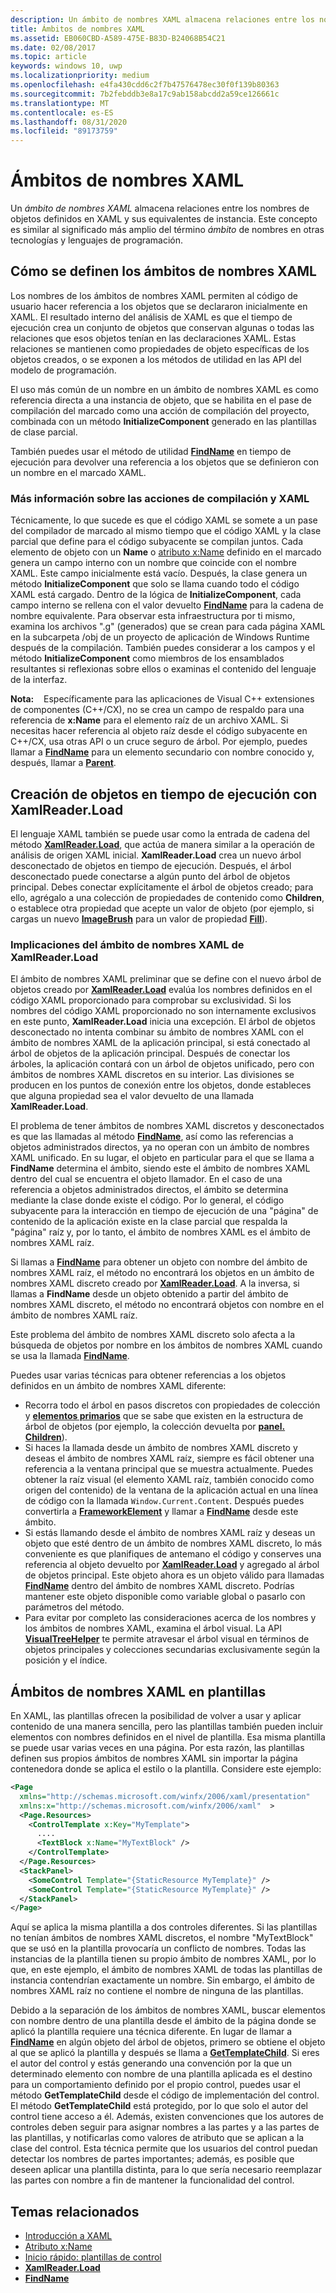 ```yaml
---
description: Un ámbito de nombres XAML almacena relaciones entre los nombres de objetos definidos en XAML y sus equivalentes de instancia. Este concepto es similar al significado más amplio del término ámbito de nombres en otros lenguajes y tecnologías de programación.
title: Ámbitos de nombres XAML
ms.assetid: EB060CBD-A589-475E-B83D-B24068B54C21
ms.date: 02/08/2017
ms.topic: article
keywords: windows 10, uwp
ms.localizationpriority: medium
ms.openlocfilehash: e4fa430cdd6c2f7b47576478ec30f0f139b80363
ms.sourcegitcommit: 7b2febddb3e8a17c9ab158abcdd2a59ce126661c
ms.translationtype: MT
ms.contentlocale: es-ES
ms.lasthandoff: 08/31/2020
ms.locfileid: "89173759"
---
```

# <a name="xaml-namescopes"></a>Ámbitos de nombres XAML


Un *ámbito de nombres XAML* almacena relaciones entre los nombres de objetos definidos en XAML y sus equivalentes de instancia. Este concepto es similar al significado más amplio del término *ámbito* de nombres en otras tecnologías y lenguajes de programación.

## <a name="how-xaml-namescopes-are-defined"></a>Cómo se definen los ámbitos de nombres XAML

Los nombres de los ámbitos de nombres XAML permiten al código de usuario hacer referencia a los objetos que se declararon inicialmente en XAML. El resultado interno del análisis de XAML es que el tiempo de ejecución crea un conjunto de objetos que conservan algunas o todas las relaciones que esos objetos tenían en las declaraciones XAML. Estas relaciones se mantienen como propiedades de objeto específicas de los objetos creados, o se exponen a los métodos de utilidad en las API del modelo de programación.

El uso más común de un nombre en un ámbito de nombres XAML es como referencia directa a una instancia de objeto, que se habilita en el pase de compilación del marcado como una acción de compilación del proyecto, combinada con un método **InitializeComponent** generado en las plantillas de clase parcial.

También puedes usar el método de utilidad [**FindName**](/uwp/api/windows.ui.xaml.frameworkelement.findname) en tiempo de ejecución para devolver una referencia a los objetos que se definieron con un nombre en el marcado XAML.

### <a name="more-about-build-actions-and-xaml"></a>Más información sobre las acciones de compilación y XAML

Técnicamente, lo que sucede es que el código XAML se somete a un pase del compilador de marcado al mismo tiempo que el código XAML y la clase parcial que define para el código subyacente se compilan juntos. Cada elemento de objeto con un **Name** o [atributo x:Name](x-name-attribute.md) definido en el marcado genera un campo interno con un nombre que coincide con el nombre XAML. Este campo inicialmente está vacío. Después, la clase genera un método **InitializeComponent** que solo se llama cuando todo el código XAML está cargado. Dentro de la lógica de **InitializeComponent**, cada campo interno se rellena con el valor devuelto [**FindName**](/uwp/api/windows.ui.xaml.frameworkelement.findname) para la cadena de nombre equivalente. Para observar esta infraestructura por ti mismo, examina los archivos ".g" (generados) que se crean para cada página XAML en la subcarpeta /obj de un proyecto de aplicación de Windows Runtime después de la compilación. También puedes considerar a los campos y el método **InitializeComponent** como miembros de los ensamblados resultantes si reflexionas sobre ellos o examinas el contenido del lenguaje de la interfaz.

**Nota:**    Específicamente para las aplicaciones de Visual C++ extensiones de componentes (C++/CX), no se crea un campo de respaldo para una referencia de **x:Name** para el elemento raíz de un archivo XAML. Si necesitas hacer referencia al objeto raíz desde el código subyacente en C++/CX, usa otras API o un cruce seguro de árbol. Por ejemplo, puedes llamar a [**FindName**](/uwp/api/windows.ui.xaml.frameworkelement.findname) para un elemento secundario con nombre conocido y, después, llamar a [**Parent**](/uwp/api/windows.ui.xaml.frameworkelement.parent).

## <a name="creating-objects-at-run-time-with-xamlreaderload"></a>Creación de objetos en tiempo de ejecución con XamlReader.Load

El lenguaje XAML también se puede usar como la entrada de cadena del método [**XamlReader.Load**](/uwp/api/windows.ui.xaml.markup.xamlreader.load), que actúa de manera similar a la operación de análisis de origen XAML inicial. **XamlReader.Load** crea un nuevo árbol desconectado de objetos en tiempo de ejecución. Después, el árbol desconectado puede conectarse a algún punto del árbol de objetos principal. Debes conectar explícitamente el árbol de objetos creado; para ello, agrégalo a una colección de propiedades de contenido como **Children**, o establece otra propiedad que acepte un valor de objeto (por ejemplo, si cargas un nuevo [**ImageBrush**](/uwp/api/Windows.UI.Xaml.Media.ImageBrush) para un valor de propiedad [**Fill**](/uwp/api/Windows.UI.Xaml.Shapes.Shape.Fill)).

### <a name="xaml-namescope-implications-of-xamlreaderload"></a>Implicaciones del ámbito de nombres XAML de XamlReader.Load 

El ámbito de nombres XAML preliminar que se define con el nuevo árbol de objetos creado por [**XamlReader.Load**](/uwp/api/windows.ui.xaml.markup.xamlreader.load) evalúa los nombres definidos en el código XAML proporcionado para comprobar su exclusividad. Si los nombres del código XAML proporcionado no son internamente exclusivos en este punto, **XamlReader.Load** inicia una excepción. El árbol de objetos desconectado no intenta combinar su ámbito de nombres XAML con el ámbito de nombres XAML de la aplicación principal, si está conectado al árbol de objetos de la aplicación principal. Después de conectar los árboles, la aplicación contará con un árbol de objetos unificado, pero con ámbitos de nombres XAML discretos en su interior. Las divisiones se producen en los puntos de conexión entre los objetos, donde estableces que alguna propiedad sea el valor devuelto de una llamada **XamlReader.Load**.

El problema de tener ámbitos de nombres XAML discretos y desconectados es que las llamadas al método [**FindName**](/uwp/api/windows.ui.xaml.frameworkelement.findname), así como las referencias a objetos administrados directos, ya no operan con un ámbito de nombres XAML unificado. En su lugar, el objeto en particular para el que se llama a **FindName** determina el ámbito, siendo este el ámbito de nombres XAML dentro del cual se encuentra el objeto llamador. En el caso de una referencia a objetos administrados directos, el ámbito se determina mediante la clase donde existe el código. Por lo general, el código subyacente para la interacción en tiempo de ejecución de una "página" de contenido de la aplicación existe en la clase parcial que respalda la "página" raíz y, por lo tanto, el ámbito de nombres XAML es el ámbito de nombres XAML raíz.

Si llamas a [**FindName**](/uwp/api/windows.ui.xaml.frameworkelement.findname) para obtener un objeto con nombre del ámbito de nombres XAML raíz, el método no encontrará los objetos en un ámbito de nombres XAML discreto creado por [**XamlReader.Load**](/uwp/api/windows.ui.xaml.markup.xamlreader.load). A la inversa, si llamas a **FindName** desde un objeto obtenido a partir del ámbito de nombres XAML discreto, el método no encontrará objetos con nombre en el ámbito de nombres XAML raíz.

Este problema del ámbito de nombres XAML discreto solo afecta a la búsqueda de objetos por nombre en los ámbitos de nombres XAML cuando se usa la llamada [**FindName**](/uwp/api/windows.ui.xaml.frameworkelement.findname).

Puedes usar varias técnicas para obtener referencias a los objetos definidos en un ámbito de nombres XAML diferente:

-   Recorra todo el árbol en pasos discretos con propiedades de colección y [**elementos primarios**](/uwp/api/windows.ui.xaml.frameworkelement.parent) que se sabe que existen en la estructura de árbol de objetos (por ejemplo, la colección devuelta por [**panel. Children**](/uwp/api/windows.ui.xaml.controls.panel.children)).
-   Si haces la llamada desde un ámbito de nombres XAML discreto y deseas el ámbito de nombres XAML raíz, siempre es fácil obtener una referencia a la ventana principal que se muestra actualmente. Puedes obtener la raíz visual (el elemento XAML raíz, también conocido como origen del contenido) de la ventana de la aplicación actual en una línea de código con la llamada `Window.Current.Content`. Después puedes convertirla a [**FrameworkElement**](/uwp/api/Windows.UI.Xaml.FrameworkElement) y llamar a [**FindName**](/uwp/api/windows.ui.xaml.frameworkelement.findname) desde este ámbito.
-   Si estás llamando desde el ámbito de nombres XAML raíz y deseas un objeto que esté dentro de un ámbito de nombres XAML discreto, lo más conveniente es que planifiques de antemano el código y conserves una referencia al objeto devuelto por [**XamlReader.Load**](/uwp/api/windows.ui.xaml.markup.xamlreader.load) y agregado al árbol de objetos principal. Este objeto ahora es un objeto válido para llamadas [**FindName**](/uwp/api/windows.ui.xaml.frameworkelement.findname) dentro del ámbito de nombres XAML discreto. Podrías mantener este objeto disponible como variable global o pasarlo con parámetros del método.
-   Para evitar por completo las consideraciones acerca de los nombres y los ámbitos de nombres XAML, examina el árbol visual. La API [**VisualTreeHelper**](/uwp/api/Windows.UI.Xaml.Media.VisualTreeHelper) te permite atravesar el árbol visual en términos de objetos principales y colecciones secundarias exclusivamente según la posición y el índice.

## <a name="xaml-namescopes-in-templates"></a>Ámbitos de nombres XAML en plantillas

En XAML, las plantillas ofrecen la posibilidad de volver a usar y aplicar contenido de una manera sencilla, pero las plantillas también pueden incluir elementos con nombres definidos en el nivel de plantilla.  Esa misma plantilla se puede usar varias veces en una página. Por esta razón, las plantillas definen sus propios ámbitos de nombres XAML sin importar la página contenedora donde se aplica el estilo o la plantilla. Considere este ejemplo:

```xml
<Page
  xmlns="http://schemas.microsoft.com/winfx/2006/xaml/presentation" 
  xmlns:x="http://schemas.microsoft.com/winfx/2006/xaml"  >
  <Page.Resources>
    <ControlTemplate x:Key="MyTemplate">
      ....
      <TextBlock x:Name="MyTextBlock" />
    </ControlTemplate>
  </Page.Resources>
  <StackPanel>
    <SomeControl Template="{StaticResource MyTemplate}" />
    <SomeControl Template="{StaticResource MyTemplate}" />
  </StackPanel>
</Page>
```

Aquí se aplica la misma plantilla a dos controles diferentes. Si las plantillas no tenían ámbitos de nombres XAML discretos, el nombre "MyTextBlock" que se usó en la plantilla provocaría un conflicto de nombres. Todas las instancias de la plantilla tienen su propio ámbito de nombres XAML, por lo que, en este ejemplo, el ámbito de nombres XAML de todas las plantillas de instancia contendrían exactamente un nombre. Sin embargo, el ámbito de nombres XAML raíz no contiene el nombre de ninguna de las plantillas.

Debido a la separación de los ámbitos de nombres XAML, buscar elementos con nombre dentro de una plantilla desde el ámbito de la página donde se aplicó la plantilla requiere una técnica diferente. En lugar de llamar a [**FindName**](/uwp/api/windows.ui.xaml.frameworkelement.findname) en algún objeto del árbol de objetos, primero se obtiene el objeto al que se aplicó la plantilla y después se llama a [**GetTemplateChild**](/uwp/api/windows.ui.xaml.controls.control.gettemplatechild). Si eres el autor del control y estás generando una convención por la que un determinado elemento con nombre de una plantilla aplicada es el destino para un comportamiento definido por el propio control, puedes usar el método **GetTemplateChild** desde el código de implementación del control. El método **GetTemplateChild** está protegido, por lo que solo el autor del control tiene acceso a él. Además, existen convenciones que los autores de controles deben seguir para asignar nombres a las partes y a las partes de las plantillas, y notificarlas como valores de atributo que se aplican a la clase del control. Esta técnica permite que los usuarios del control puedan detectar los nombres de partes importantes; además, es posible que deseen aplicar una plantilla distinta, para lo que sería necesario reemplazar las partes con nombre a fin de mantener la funcionalidad del control.

## <a name="related-topics"></a>Temas relacionados

* [Introducción a XAML](xaml-overview.md)
* [Atributo x:Name](x-name-attribute.md)
* [Inicio rápido: plantillas de control](/previous-versions/windows/apps/hh465374(v=win.10))
* [**XamlReader.Load**](/uwp/api/windows.ui.xaml.markup.xamlreader.load)
* [**FindName**](/uwp/api/windows.ui.xaml.frameworkelement.findname)
 